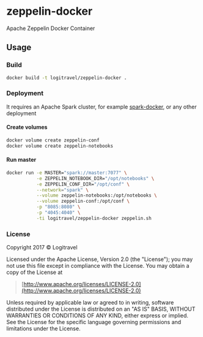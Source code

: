 # zeppelin-docker

Apache Zeppelin Docker Container

## Usage

### Build

```bash
docker build -t logitravel/zeppelin-docker .
```

### Deployment

It requires an Apache Spark cluster, for example
[spark-docker](https://github.com/logitravel/spark-docker), or any other deployment

#### Create volumes

```bash
docker volume create zeppelin-conf
docker volume create zeppelin-notebooks
```

#### Run master

```bash
docker run -e MASTER="spark://master:7077" \
           -e ZEPPELIN_NOTEBOOK_DIR="/opt/notebooks" \
           -e ZEPPELIN_CONF_DIR="/opt/conf" \
           --network="spark" \
           --volume zeppelin-notebooks:/opt/notebooks \
           --volume zeppelin-conf:/opt/conf \
           -p "8085:8080" \
           -p "4045:4040" \
           -ti logitravel/zeppelin-docker zeppelin.sh
```

### License

Copyright 2017 © Logitravel


Licensed under the Apache License, Version 2.0 (the "License");
you may not use this file except in compliance with the License.
You may obtain a copy of the License at

> [http://www.apache.org/licenses/LICENSE-2.0](http://www.apache.org/licenses/LICENSE-2.0)

Unless required by applicable law or agreed to in writing, software
distributed under the License is distributed on an "AS IS" BASIS,
WITHOUT WARRANTIES OR CONDITIONS OF ANY KIND, either express or implied.
See the License for the specific language governing permissions and
limitations under the License.